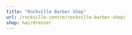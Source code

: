 ```yaml
---
title: "Rockville Barber Shop"
url: /rockville-centre/rockville-barber-shop/
shop: hairdresser
---
```

